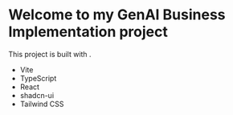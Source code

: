 # Welcome to my GenAI Business Implementation project


This project is built with .

- Vite
- TypeScript
- React
- shadcn-ui
- Tailwind CSS
